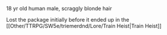 18 yr old human male, scraggly blonde hair

Lost the package initially before it ended up in the [[Other/TTRPG/SW5e/triemerdnd/Lore/Train Heist|Train Heist]]
